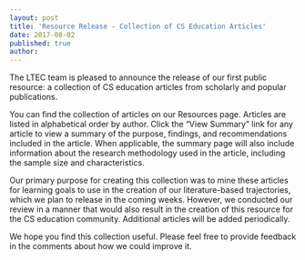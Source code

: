 ```yaml
---
layout: post
title: 'Resource Release - Collection of CS Education Articles'
date: 2017-08-02
published: true
author:
---
```



<!--excerpt-->
The LTEC team is pleased to announce the release of our first public resource: a collection of CS education articles from scholarly and popular publications.

You can find the collection of articles on our Resources page. Articles are listed in alphabetical order by author. Click the “View Summary” link for any article to view a summary of the purpose, findings, and recommendations included in the article. When applicable, the summary page will also include information about the research methodology used in the article, including the sample size and characteristics.

Our primary purpose for creating this collection was to mine these articles for learning goals to use in the creation of our literature-based trajectories, which we plan to release in the coming weeks. However, we conducted our review in a manner that would also result in the creation of this resource for the CS education community. Additional articles will be added periodically.

We hope you find this collection useful. Please feel free to provide feedback in the comments about how we could improve it.
